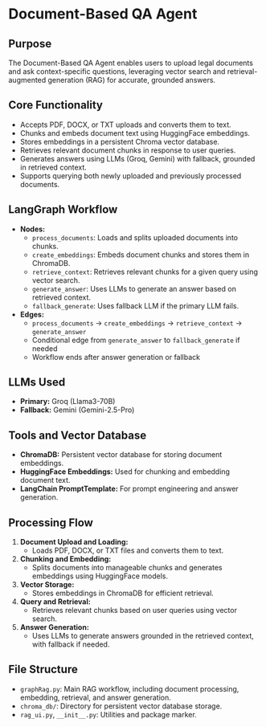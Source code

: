 # Document-Based QA Agent

## Purpose
The Document-Based QA Agent enables users to upload legal documents and ask context-specific questions, leveraging vector search and retrieval-augmented generation (RAG) for accurate, grounded answers.

## Core Functionality
- Accepts PDF, DOCX, or TXT uploads and converts them to text.
- Chunks and embeds document text using HuggingFace embeddings.
- Stores embeddings in a persistent Chroma vector database.
- Retrieves relevant document chunks in response to user queries.
- Generates answers using LLMs (Groq, Gemini) with fallback, grounded in retrieved context.
- Supports querying both newly uploaded and previously processed documents.

## LangGraph Workflow
- **Nodes:**
  - `process_documents`: Loads and splits uploaded documents into chunks.
  - `create_embeddings`: Embeds document chunks and stores them in ChromaDB.
  - `retrieve_context`: Retrieves relevant chunks for a given query using vector search.
  - `generate_answer`: Uses LLMs to generate an answer based on retrieved context.
  - `fallback_generate`: Uses fallback LLM if the primary LLM fails.
- **Edges:**
  - `process_documents` → `create_embeddings` → `retrieve_context` → `generate_answer`
  - Conditional edge from `generate_answer` to `fallback_generate` if needed
  - Workflow ends after answer generation or fallback

## LLMs Used
- **Primary:** Groq (Llama3-70B)
- **Fallback:** Gemini (Gemini-2.5-Pro)

## Tools and Vector Database
- **ChromaDB:** Persistent vector database for storing document embeddings.
- **HuggingFace Embeddings:** Used for chunking and embedding document text.
- **LangChain PromptTemplate:** For prompt engineering and answer generation.

## Processing Flow
1. **Document Upload and Loading:**
   - Loads PDF, DOCX, or TXT files and converts them to text.
2. **Chunking and Embedding:**
   - Splits documents into manageable chunks and generates embeddings using HuggingFace models.
3. **Vector Storage:**
   - Stores embeddings in ChromaDB for efficient retrieval.
4. **Query and Retrieval:**
   - Retrieves relevant chunks based on user queries using vector search.
5. **Answer Generation:**
   - Uses LLMs to generate answers grounded in the retrieved context, with fallback if needed.

## File Structure
- `graphRag.py`: Main RAG workflow, including document processing, embedding, retrieval, and answer generation.
- `chroma_db/`: Directory for persistent vector database storage.
- `rag_ui.py`, `__init__.py`: Utilities and package marker. 